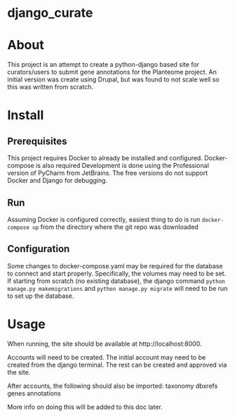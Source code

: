 # django_curate

# About
This project is an attempt to create a python-django based site for curators/users to submit gene annotations for the Planteome project. An initial version was create using Drupal, but was found to not scale well so this was written from scratch.

# Install
## Prerequisites
This project requires Docker to already be installed and configured. Docker-compose is also required
Development is done using the Professional version of PyCharm from JetBrains. The free versions do not support Docker and Django for debugging.

## Run
Assuming Docker is configured correctly, easiest thing to do is run `docker-compose up` from the directory where the git repo was downloaded

## Configuration
Some changes to docker-compose.yaml may be required for the database to connect and start properly. Specifically, the volumes may need to be set.
If starting from scratch (no existing database), the django command `python manage.py makemigrations` and `python manage.py migrate` will need to be run to set up the database.

# Usage
When running, the site should be available at http://localhost:8000.

Accounts will need to be created. The initial account may need to be created from the django terminal. The rest can be created and approved via the site.

After accounts, the following should also be imported:
taxonomy
dbxrefs
genes
annotations

More info on doing this will be added to this doc later.
